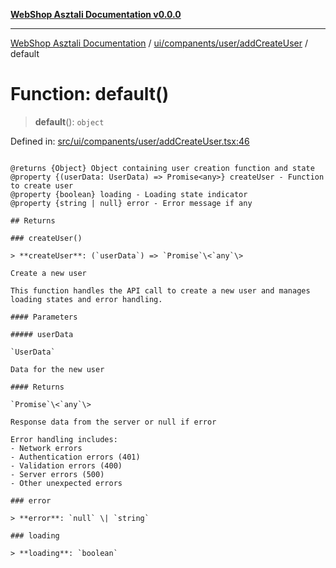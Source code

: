 [**WebShop Asztali Documentation v0.0.0**](../../../../../README.md)

***

[WebShop Asztali Documentation](../../../../../modules.md) / [ui/companents/user/addCreateUser](../README.md) / default

# Function: default()

> **default**(): `object`

Defined in: [src/ui/companents/user/addCreateUser.tsx:46](https://github.com/akosgamer1000/webshop_asztali/blob/694dfb5919995863486557fe9c75abb7edf40a6c/src/ui/companents/user/addCreateUser.tsx#L46)

```

@returns {Object} Object containing user creation function and state
@property {(userData: UserData) => Promise<any>} createUser - Function to create user
@property {boolean} loading - Loading state indicator
@property {string | null} error - Error message if any

## Returns

### createUser()

> **createUser**: (`userData`) => `Promise`\<`any`\>

Create a new user

This function handles the API call to create a new user and manages
loading states and error handling.

#### Parameters

##### userData

`UserData`

Data for the new user

#### Returns

`Promise`\<`any`\>

Response data from the server or null if error

Error handling includes:
- Network errors
- Authentication errors (401)
- Validation errors (400)
- Server errors (500)
- Other unexpected errors

### error

> **error**: `null` \| `string`

### loading

> **loading**: `boolean`
